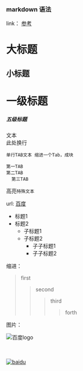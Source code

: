 ### markdown 语法

link： [参考](https://github.com/guodongxiaren/README/blob/master/README.md "参考链接") 

大标题
=== 

小标题
---

# 一级标题
##### 五级标题

文本  <br> 此处换行

    单行TAB文本 缩进一个Tab，成块
    
    第一TAB
    第二TAB
      第三TAB

高亮`特殊文本`

url: [百度](https://www.baidu.com/ "百度链接")

* 标题1
* 标题2
    * 子标题1
    * 子标题2
        * 子子标题1
        * 子子标题2


缩进：
> first
>> second
>>> third
>>>> forth

图片：

![百度logo](http://www.baidu.com/img/bdlogo.gif "baidu图片")

<br><br>
[![baidu]](http://www.baidu.com)

[baidu]:http://www.baidu.com/img/bdlogo.gif "百度Logo" 


